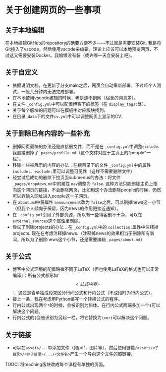 # 关于创建网页的一些事项

## 关于本地编辑

在本地编辑GitHub的repository的确要方便不少——不过就是需要安装Git. 我是将Git接入了vscode，然后使用vscode来编辑。理论上应该可以本地预览网页，不过这又需要安装Docker。我偷懒没有装（或许哪一天会安装上吧）。

## 关于自定义

* 依据说明文档，在更新了分支main之后，网页会自动重新部署，不过经个人测试，一般几分钟内无法完成部署。
* 在本地使用vscode编辑的时候，老是连不到网（宿舍的网真差）。
* 在文件 `_config.yml`中可以配置博客下的标签（在 `display_tags:`处）。
* 关于每个版块的问题可以在模板中对应版块找到。
* 在目录`_data`下的文件`cv.yml`中可以调整网页上显示的CV.

## 关于删除已有内容的一些补充

* 删掉网页最快的办法还是直接删文件，而不是在 `_config.yml`中调整`exclude`. 我直接删掉了`_pages/profile.md`（这个文件对应于主页上的"people"一栏）。
* 移除一些被展示的内容的办法：在根目录下的文件 `_config.yml`中的属性 `include:`、`exclude:`里可以调整可见性（这样不需要删除文件）
* 经尝试后成功的删除下拉页面submenus的办法：将文件 `_pages/dropdown,md`中的属性 `nav`调整为 `false`. 这种方法只能删除主页上指向这个网页的链接，不会删除网页，比如用这个办法删除people的时候，仍然可以靠输入网址进入people这一子网页。
* 在 `about.md`中将属性 `announcement`改为 `false`之后，可以删掉news这一小节（但我个人倾向于保留，因为news的作用更接近通知）。
* 在 `_config.yml`引用了外部资源，所以有一些博客删不干净，可以在 `external_sources`这个属性里删除。
* 尝试了删除projects的办法：在 `_config.yml`中的 `collection:`属性中注释掉projects. 现在在考虑注释掉news.（注释掉news的效果相当于删除所有新闻，所以为了删除news这个小节，还是需要编辑 `_pages/about.md`）

## 关于公式

* 博客中公式环境的配置略微不同于LaTeX（但也使用LaTeX的格式也可以正常编译）：所有公式都形如'$$<公式内容>$$'，通过是否单独成段来区分行间公式和行内公式（不成段时为行内公式）。
* 接上一条，我在考虑用Python编写一个转换公式的程序。
* 行内公式出现两个`*`的时候，会被识别为斜体。在行内公式两端多加一个`$`可以解决这个问题。
* 行内公式的`|`会被识别为另起一栏，将它替换为`\vert`可以解决这个问题。

## 关于链接

* 可以在`assets/...`中添加文件（如pdf，图片等），然后使用链接`/assets/<子目录>/<孙子目录>/.../<文件名>`产生一个导向这个文件的超链接。

TODO: 将teaching版块改成每个课程有单独的页面。
